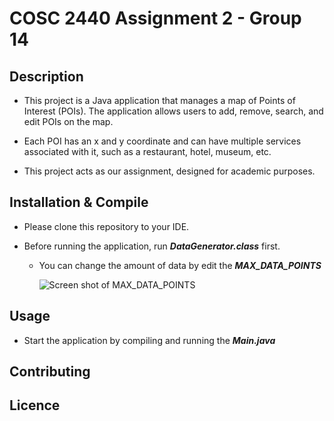 # COSC 2440 Assignment 2 - Group 14

## Description

 - This project is a Java application that manages a map of Points of Interest (POIs). The application allows users to add, remove, search, and edit POIs on the map. 

 - Each POI has an x and y coordinate and can have multiple services associated with it, such as a restaurant, hotel, museum, etc.

 - This project acts as our assignment, designed for academic purposes.

## Installation & Compile

- Please clone this repository to your IDE.

- Before running the application, run **_DataGenerator.class_** first.
  - You can change the amount of data by edit the **_MAX_DATA_POINTS_**

    ![Screen shot of MAX_DATA_POINTS]([image_url](https://raw.githubusercontent.com/spjk1910/Data-Structur-Algorithms-Group-Project/dc3d6a6365cb862a104985dc382d69a30a7ad211/MAX_DATA_POINTS.png))

## Usage
- Start the application by compiling and running the **_Main.java_**

## Contributing

## Licence
